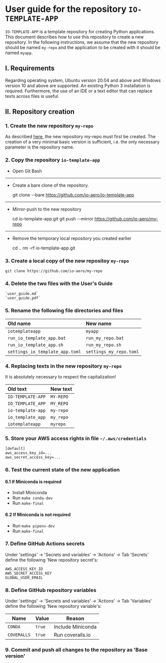 # User guide for the repository `IO-TEMPLATE-APP`

`IO-TEMPLATE-APP` is a template repository for creating Python applications. 
This document describes how to use this repository to create a new repository. 
In the following instructions, we assume that the new repository should be named `my-repo` and the application to be created with it should be named `myapp`.

## I. Requirements

Regarding operating system, Ubuntu version 20.04 and above and Windows version 10 and above are supported. An existing Python 3 installation is required.
Furthermore, the use of an IDE or a text editor that can replace texts across files is useful.

## II. Repository creation

### 1. Create the new repository `my-repo`

As described [here](https://docs.github.com/en/repositories/creating-and-managing-repositories/creating-a-new-repository), the new repository my-repo must first be created. The creation of a very minimal basic version is sufficient, i.e. the only necessary parameter is the repository name.

### 2. Copy the repository `io-template-app`

- Open Git Bash
---
- Create a bare clone of the repository.

    git clone --bare https://github.com/io-aero/io-template-app
---
- Mirror-push to the new repository

    cd io-template-app.git
    git push --mirror https://github.com/io-aero/my-repo
---
- Remove the temporary local repository you created earlier

    cd ..
    rm -rf io-template-app.git

### 3. Create a local copy of the new repositoy `my-repo`

    git clone https://github.com/io-aero/my-repo

### 4. Delete the two files with the User's Guide

    `user_guide.md`
    `user_guide.pdf`

### 5. Rename the following file directories and files

| Old name                        | New name                |
|:--------------------------------|:------------------------|
| `iotemplateapp`                 | `myapp`                 |
| `run_io_template_app.bat`       | `run_my_repo.bat`       |
| `run_io_template_app.sh`        | `run_my_repo.sh`        |
| `settings_io_template_app.toml` | `settings_my_repo.toml` |

### 4. Replacing texts in the new repository `my-repo`

It is absolutely necessary to respect the capitalization!

| Old text           | New text   |
|:-------------------|:-----------|
| `IO-TEMPLATE-APP`  | `MY-REPO`  |
| `IO_TEMPLATE_APP`  | `MY_REPO`  |
| `io-template-app`  | `my-repo`  |
| `io_template_app`  | `my_repo`  |
| `iotemplateapp`    | `myrepo`   |

### 5. Store your AWS access rights in file `~/.aws/credentials`

    [default]
    aws_access_key_id=...
    aws_secret_access_key=...

### 6. Test the current state of the new application

#### 6.1 If Miniconda is required 

- Install Miniconda
- Run `make conda-dev`
- Run `make-final`

#### 6.2 If Miniconda is not required

- Run `make pipenv-dev`
- Run `make-final`

### 7. Define GitHub Actions secrets

Under 'settings' -> 'Secrets and variables' -> 'Actions' -> Tab 'Secrets' define the following 'New repository secret's:

    AWS_ACCESS_KEY_ID
    AWS_SECRET_ACCESS_KEY
    GLOBAL_USER_EMAIL

### 8. Define GitHub repository variables

Under 'settings' -> 'Secrets and variables' -> 'Actions' -> Tab 'Variables' define the following 'New repository variable's:

| Name        | Value  | Reason            |
|-------------|--------|-------------------|
| `CONDA`     | `true` | Include Miniconda |
| `COVERALLS` | `true` | Run coveralls.io  |


### 9. Commit and push all changes to the repository as 'Base version'
